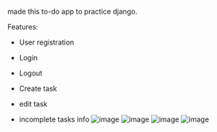 
made this to-do app to practice django. 

Features:

-  User registration

-  Login

-  Logout

- Create task
- edit task
- incomplete tasks info
![image](https://github.com/Umar-8/todo-list-django/assets/173174235/54b14236-ea94-4cbd-881a-bf36cab66f1e)
![image](https://github.com/Umar-8/todo-list-django/assets/173174235/80e84b01-db06-412a-8e4e-ce8245a00607)
![image](https://github.com/Umar-8/todo-list-django/assets/173174235/7187c857-af37-448f-9c41-94188fa35ff6)
![image](https://github.com/Umar-8/todo-list-django/assets/173174235/6da2e6ec-a339-47b8-9f74-b77f84c2c85b)
